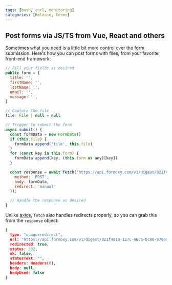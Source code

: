 ```yaml
---
tags: [bash, curl, monitoring]
categories: [Release, Forms]
---
```


## Post forms via JS/TS from Vue, React and others

Sometimes what you need is a little bit more control over the form submission. Here's how you can post forms with files, from your favorite front-end framework:

```js
// Fill your fields as desired
public form = {
  title: '',
  firstName: '',
  lastName: '',
  email: '',
  message: '',
}

// Capture the file
file: File | null = null

// Trigger to submit the form
async submit() {
  const formData = new FormData()
  if (this.file) {
    formData.append('file', this.file)
  }
  for (const key in this.form) {
    formData.append(key, (this.form as any)[key])
  }

  const response = await fetch('https://api.formoxy.com/v1/digest/821f4a10-127c-46c6-bc80-8790d219575a', {
    method: 'POST',
    body: formData,
    redirect: 'manual'
  });

  // Handle the response as desired
}
```

Unlike [axios](https://github.com/axios/axios/issues/3924), `fetch` also handles redirects properly, so you can grab this from the `response` object:

```json
{
  type: "opaqueredirect",
  url: "https://api.formoxy.com/v1/digest/821f4a10-127c-46c6-bc80-8790d219575a",
  redirected: true,
  status: 302,
  ok: false,
  statusText: "",
  headers: Headers(0),
  body: null,
  bodyUsed: false
}
```